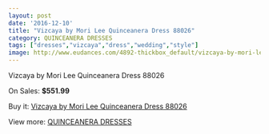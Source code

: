 ```yaml
---
layout: post
date: '2016-12-10'
title: "Vizcaya by Mori Lee Quinceanera Dress 88026"
category: QUINCEANERA DRESSES
tags: ["dresses","vizcaya","dress","wedding","style"]
image: http://www.eudances.com/4892-thickbox_default/vizcaya-by-mori-lee-quinceanera-dress-88026.jpg
---
```

Vizcaya by Mori Lee Quinceanera Dress 88026

On Sales: **$551.99**
<a href="https://www.eudances.com/en/quinceanera-dresses/1649-vizcaya-by-mori-lee-quinceanera-dress-88026.html"><amp-img layout="responsive" width="600" height="600" src="//www.eudances.com/4892-thickbox_default/vizcaya-by-mori-lee-quinceanera-dress-88026.jpg" alt="Vizcaya by Mori Lee Quinceanera Dress 88026 0" /></a>
<a href="https://www.eudances.com/en/quinceanera-dresses/1649-vizcaya-by-mori-lee-quinceanera-dress-88026.html"><amp-img layout="responsive" width="600" height="600" src="//www.eudances.com/4894-thickbox_default/vizcaya-by-mori-lee-quinceanera-dress-88026.jpg" alt="Vizcaya by Mori Lee Quinceanera Dress 88026 1" /></a>
<a href="https://www.eudances.com/en/quinceanera-dresses/1649-vizcaya-by-mori-lee-quinceanera-dress-88026.html"><amp-img layout="responsive" width="600" height="600" src="//www.eudances.com/4893-thickbox_default/vizcaya-by-mori-lee-quinceanera-dress-88026.jpg" alt="Vizcaya by Mori Lee Quinceanera Dress 88026 2" /></a>

Buy it: [Vizcaya by Mori Lee Quinceanera Dress 88026](https://www.eudances.com/en/quinceanera-dresses/1649-vizcaya-by-mori-lee-quinceanera-dress-88026.html "Vizcaya by Mori Lee Quinceanera Dress 88026")

View more: [QUINCEANERA DRESSES](https://www.eudances.com/en/17-quinceanera-dresses "QUINCEANERA DRESSES")